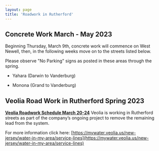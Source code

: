 ```yaml
---
layout: page
title: 'Roadwork in Rutherford'
---
```



## Concrete Work March - May 2023

Beginning Thursday, March 9th, concrete work will commence on West Newell, then, in the following weeks move on to the streets listed below.

Please observe "No Parking" signs as posted in these areas through the spring. 

- Yahara (Darwin to Vanderburg)

- Monona (Grand to Vanderburg)



## Veolia Road Work in Rutherford Spring 2023


[**Veolia Roadwork Schedule March 20-24**](https://storage.googleapis.com/static.rutherford-nj.com/road-work/Dewcon%20Rutherford%20Schedule%20for%203-20-23%20thru%203-24-23.pdf)
Veolia is working in Rutherford streets as part of the company’s ongoing project to remove the remaining lead from the system. 

For more information click here: [https://mywater.veolia.us/new-jersey/water-in-my-area/service-lines](https://mywater.veolia.us/new-jersey/water-in-my-area/service-lines)

